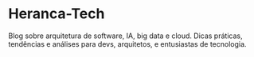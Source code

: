 # Heranca-Tech
Blog sobre arquitetura de software, IA, big data e cloud. Dicas práticas, tendências e análises para devs, arquitetos, e entusiastas de tecnologia.
